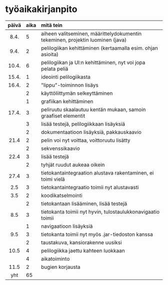 # työaikakirjanpito

| päivä | aika | mitä tein  |
| :----:|:-----| :-----|
| 8.4.  | 5    | aiheen valitseminen, määrittelydokumentin tekeminen, projektin luominen (java) |
| 9.4.  | 2    | pelilogiikan kehittäminen (kertaamalla esim. ohjan asioita) |
| 10.4. | 6    | pelilogiikan ja UI:n kehittäminen, nyt voi jopa pelata peliä |
| 15.4. | 1    | ideointi pelilogiikasta |
| 16.4. | 2    | "lippu"-toiminnon lisäys |
|       | 2    | käyttöliittymän selkeyttäminen |
|       | 1    | grafiikan kehittäminen |
| 17.4. | 3    | peliruutu skaalautuu kentän mukaan, samoin graafiset elementit |
|       | 3    | lisää testejä, pelilogiikkaan lisäyksiä |
|       | 2    | dokumentaatioon lisäyksiä, pakkauskaavio |
| 21.4  | 2    | pelin voi nyt voittaa, voittoruutu lisätty |
|       | 2    | sekvenssikaavio |
| 22.4  | 3    | lisää testejä |
|       | 2    | tyhjät ruudut aukeaa oikein |
| 27.4  | 3    | tietokantaintegraation alustava rakentaminen, ei toimi vielä |
| 2.5   | 3    | tietokantaintegraatio toimii nyt alustavasti |
| 3.5   | 2    | koodikatselmointi |
|       | 2    | tietokantaan lisääminen, lisää testejä |
| 8.5   | 3    | tietokanta toimii nyt hyvin, tulostaulukkonavigaatio toimii |
|       | 1    | navigaatioon lisäyksiä |
| 9.5   | 3    | tietokanta toimii nyt myös .jar-tiedoston kanssa |
|       | 2    | taustakuva, kansiorakenne uusiksi |
| 10.5  | 4    | pelilogiikka jaettu kahteen luokkaan |
|       | 4    | aikatoiminto |
| 11.5  | 2    | bugien korjausta |
| yht   | 65   |
